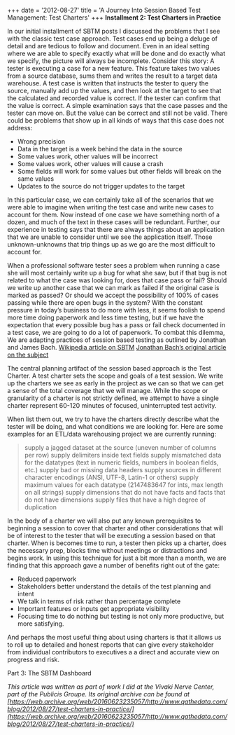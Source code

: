 +++
date = '2012-08-27'
title = 'A Journey Into Session Based Test Management: Test Charters'
+++
**Installment 2: Test Charters in Practice**

In our initial installment of SBTM posts I discussed the problems that I see with the classic test case approach. Test cases end up being a deluge of detail and are tedious to follow and document. Even in an ideal setting where we are able to specify exactly what will be done and do exactly what we specify, the picture will always be incomplete.
Consider this story: A tester is executing a case for a new feature. This feature takes two values from a source database, sums them and writes the result to a target data warehouse. A test case is written that instructs the tester to query the source, manually add up the values, and then look at the target to see that the calculated and recorded value is correct. If the tester can confirm that the value is correct. A simple examination says that the case passes and the tester can move on. But the value can be correct and still not be valid. There could be problems that show up in all kinds of ways that this case does not address:

* Wrong precision
* Data in the target is a week behind the data in the source
* Some values work, other values will be incorrect
* Some values work, other values will cause a crash
* Some fields will work for some values but other fields will break on the same values
* Updates to the source do not trigger updates to the target

In this particular case, we can certainly take all of the scenarios that we were able to imagine when writing the test case and write new cases to account for them. Now instead of one case we have something north of a dozen, and much of the text in these cases will be redundant. Further, our experience in testing says that there are always things about an application that we are unable to consider until we see the application itself. Those unknown-unknowns that trip things up as we go are the most difficult to account for.

When a professional software tester sees a problem when running a case she will most certainly write up a bug for what she saw, but if that bug is not related to what the case was looking for, does that case pass or fail? Should we write up another case that we can mark as failed if the original case is marked as passed? Or should we accept the possibility of 100% of cases passing while there are open bugs in the system? With the constant pressure in today’s business to do more with less, it seems foolish to spend more time doing paperwork and less time testing, but if we have the expectation that every possible bug has a pass or fail check documented in a test case, we are going to do a lot of paperwork. To combat this dilemma, We are adapting practices of session based testing as outlined by Jonathan and James Bach.
[Wikipedia article on SBTM](https://web.archive.org/web/20160623235057/http://en.wikipedia.org/wiki/Session-based_testing)
[Jonathan Bach’s original article on the subject](http://www.satisfice.com/articles/sbtm.pdf)

The central planning artifact of the session based approach is the Test Charter. A test charter sets the scope and goals of a test session. We write up the charters we see as early in the project as we can so that we can get a sense of the total coverage that we will manage. While the scope or granularity of a charter is not strictly defined, we attempt to have a single charter represent 60-120 minutes of focused, uninterrupted test activity.

When list them out, we try to have the charters directly describe what the tester will be doing, and what conditions we are looking for. Here are some examples for an ETL/data warehousing project we are currently running:

>supply a jagged dataset at the source (uneven number of columns per row)
supply delimiters inside text fields
supply mismatched data for the datatypes (text in numeric fields, numbers in boolean fields, etc.)
supply bad or missing data headers
supply sources in different character encodings (ANSI, UTF-8, Latin-1 or others)
supply maximum values for each datatype (2147483647 for ints, max length on all strings)
supply dimensions that do not have facts and facts that do not have dimensions
supply files that have a high degree of duplication


In the body of a charter we will also put any known prerequisites to beginning a session to cover that charter and other considerations that will be of interest to the tester that will be executing a session based on that charter. When is becomes time to run, a tester then picks up a charter, does the necessary prep, blocks time without meetings or distractions and begins work. In using this technique for just a bit more than a month, we are finding that this approach gave a number of benefits right out of the gate:

* Reduced paperwork
* Stakeholders better understand the details of the test planning and intent
* We talk in terms of risk rather than percentage complete
* Important features or inputs get appropriate visibility
* Focusing time to do nothing but testing is not only more productive, but more satisfying.

And perhaps the most useful thing about using charters is that it allows us to roll up to detailed and honest reports that can give every stakeholder from individual contributors to executives a a direct and accurate view on progress and risk.

Part 3: The SBTM Dashboard


*This article was written as part of work I did at the Vivaki Nerve Center, part of the Publicis Groupe. Its original archive can be found at [https://web.archive.org/web/20160623235057/http://www.qathedata.com/blog/2012/08/27/test-charters-in-practice/](https://web.archive.org/web/20160623235057/http://www.qathedata.com/blog/2012/08/27/test-charters-in-practice/)*
